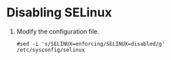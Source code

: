 # Disabling SELinux<a name="EN-US_TOPIC_0230050742"></a>

1.  Modify the configuration file.

    ```
    #sed -i 's/SELINUX=enforcing/SELINUX=disabled/g' /etc/sysconfig/selinux
    ```


